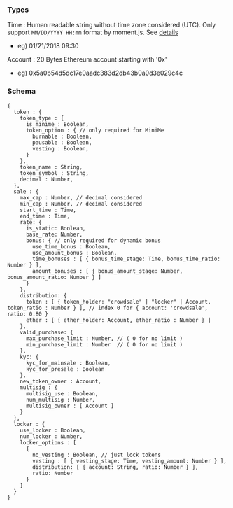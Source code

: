### Types
Time : Human readable string without time zone considered (UTC). Only support `MM/DD/YYYY HH:mm` format by moment.js. See [details](http://momentjs.com/docs/#/parsing/string-format/)
- eg) 01/21/2018 09:30

Account : 20 Bytes Ethereum account starting with '0x'
- eg) 0x5a0b54d5dc17e0aadc383d2db43b0a0d3e029c4c

### Schema

```
{
  token : {
    token_type : {
      is_minime : Boolean,
      token_option : { // only required for MiniMe
        burnable : Boolean,
        pausable : Boolean,
        vesting : Boolean,
      }
    },
    token_name : String,
    token_symbol : String,
    decimal : Number,
  },
  sale : {
    max_cap : Number, // decimal considered
    min_cap : Number, // decimal considered
    start_time : Time,
    end_time : Time,
    rate: {
      is_static: Boolean,
      base_rate: Number,
      bonus: { // only required for dynamic bonus
        use_time_bonus : Boolean,
        use_amount_bonus : Boolean,
        time_bonuses : [ { bonus_time_stage: Time, bonus_time_ratio: Number } ],
        amount_bonuses : [ { bonus_amount_stage: Number, bonus_amount_ratio: Number } ]
      }
    },
    distribution: {
      token : [ { token_holder: "crowdsale" | "locker" | Account, token_ratio : Number } ], // index 0 for { account: 'crowdsale', ratio: 0.80 }
      ether : [ { ether_holder: Account, ether_ratio : Number } ]
    },
    valid_purchase: {
      max_purchase_limit : Number, // ( 0 for no limit )
      min_purchase_limit : Number  // ( 0 for no limit )
    },
    kyc: {
      kyc_for_mainsale : Boolean,
      kyc_for_presale : Boolean
    },
    new_token_owner : Account,
    multisig : {
      multisig_use : Boolean,
      num_multisig : Number,
      multisig_owner : [ Account ]
    }
  },
  locker : {
    use_locker : Boolean,
    num_locker : Number,
    locker_options : [
      {
        no_vesting : Boolean, // just lock tokens
        vesting : [ { vesting_stage: Time, vesting_amount: Number } ],
        distribution: [ { account: String, ratio: Number } ],
        ratio: Number
      }
    ]
  }
}
```
